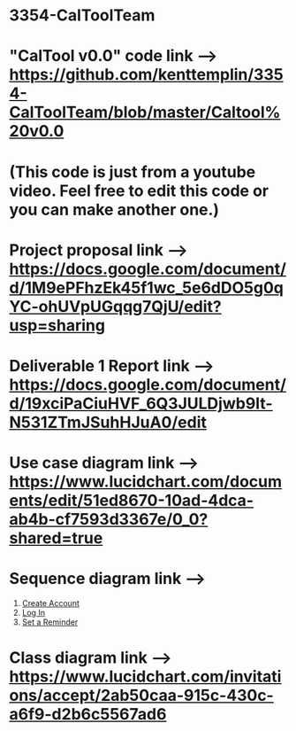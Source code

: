 # 3354-CalToolTeam

# "CalTool v0.0" code link --> https://github.com/kenttemplin/3354-CalToolTeam/blob/master/Caltool%20v0.0
# (This code is just from a youtube video. Feel free to edit this code or you can make another one.)

# Project proposal link --> https://docs.google.com/document/d/1M9ePFhzEk45f1wc_5e6dDO5g0qYC-ohUVpUGqqg7QjU/edit?usp=sharing

# Deliverable 1 Report link --> https://docs.google.com/document/d/19xciPaCiuHVF_6Q3JULDjwb9It-N531ZTmJSuhHJuA0/edit

# Use case diagram link -->  https://www.lucidchart.com/documents/edit/51ed8670-10ad-4dca-ab4b-cf7593d3367e/0_0?shared=true

# Sequence diagram link --> 
1. [Create Account](https://www.lucidchart.com/documents/edit/49cbeaca-cc91-4772-b154-1af7682e7b80/0_0)
2. [Log In](https://www.lucidchart.com/documents/edit/4f95a9b4-935c-414b-822f-fcb676a4a33b/0_0)
3. [Set a Reminder](https://www.lucidchart.com/documents/edit/84ceb259-9fc0-472a-9059-358404c6d117/0_0)

# Class diagram link --> https://www.lucidchart.com/invitations/accept/2ab50caa-915c-430c-a6f9-d2b6c5567ad6
